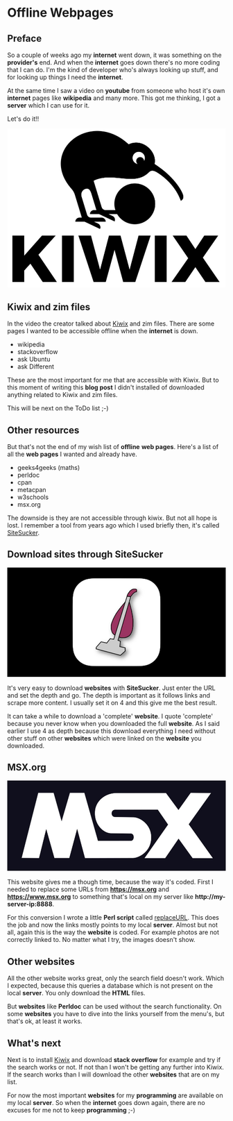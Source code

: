 # Offline Webpages

## Preface

So a couple of weeks ago my **internet** went down, it was something on the **provider's** end. And when the **internet** goes down there's no more coding that I can do. I'm the kind of developer who's always looking up stuff, and for looking up things I need the **internet**.

At the same time I saw a video on **youtube** from someone who host it's own **internet** pages like **wikipedia** and many more. This got me thinking, I got a **server** which I can use for it.

Let's do it!!


![Kiwix.org](images/kiwix.jpg)

## Kiwix and zim files

In the video the creator talked about [Kiwix](https://kiwix.org/en/) and zim files. There are some pages I wanted to be accessible offline when the **internet** is down.

- wikipedia
- stackoverflow
- ask Ubuntu
- ask Different

These are the most important for me that are accessible with Kiwix. 
But to this moment of writing this **blog post** I didn't installed of downloaded anything related to Kiwix and zim files.

This will be next on the ToDo list ;-)

## Other resources

But that's not the end of my wish list of **offline** **web pages**. Here's a list of all the **web pages** I wanted and already have.

- geeks4geeks (maths)
- perldoc
- cpan
- metacpan
- w3schools
- msx.org

The downside is they are not accessible through kiwix.
But not all hope is lost. I remember a tool from years ago which I used briefly then, it's called [SiteSucker](https://sitesucker.en.softonic.com/mac?ex=RAMP-2046.0).



## Download sites through SiteSucker

![SiteSucker](images/sitesucker.jpg)

It's very easy to download **websites** with **SiteSucker**. Just enter the URL and set the depth and go. The depth is important as it follows links and scrape more content. I usually set it on 4 and this give me the best result.

It can take a while to download a 'complete' **website**. I quote 'complete' because you never know when you downloaded the full **website**. As I said earlier I use 4 as depth because this download everything I need without other stuff on other **websites** which were linked on the **website** you downloaded.



## MSX.org

![MSX](images/msx.jpg)

This website gives me a though time, because the way it's coded. First I needed to replace some URLs from **https://msx.org** and **https://www.msx.org** to something that's local on my server like **http://my-server-ip:8888**.

For this conversion I wrote a little **Perl script** called [replaceURL](https://github.com/gwendebrul/replaceURL). This does the job and now the links mostly points to my local **server**. Almost but not all, again this is the way the **website** is coded. For example photos are not correctly linked to. No matter what I try, the images doesn't show.

## Other websites

All the other website works great, only the search field doesn't work. Which I expected, because this queries a database which is not present on the local **server**. You only download the **HTML** files.

But **websites** like **Perldoc** can be used without the search functionality. On some **websites** you have to dive into the links yourself from the menu's, but that's ok, at least it works.

## What's next

Next is to install [Kiwix](https://kiwix.org/en/) and download **stack overflow** for example and try if the search works or not. If not than I won't be getting any further into Kiwix. If the search works than I will download the other **websites** that are on my list.

For now the most important **websites** for my **programming** are available on my local **server**. So when the **internet** goes down again, there are no excuses for me not to keep **programming** ;-)
